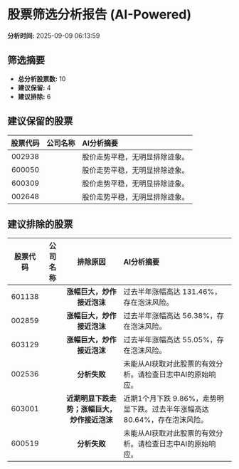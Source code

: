# 股票筛选分析报告 (AI-Powered)

**分析时间:** 2025-09-09 06:13:59

## 筛选摘要

- **总分析股票数:** 10
- **建议保留:** 4
- **建议排除:** 6

## 建议保留的股票

| 股票代码 | 公司名称 | AI分析摘要 |
|:---:|:---:|:---|
| 002938 |  | 股价走势平稳，无明显排除迹象。 |
| 600050 |  | 股价走势平稳，无明显排除迹象。 |
| 600309 |  | 股价走势平稳，无明显排除迹象。 |
| 002648 |  | 股价走势平稳，无明显排除迹象。 |

## 建议排除的股票

| 股票代码 | 公司名称 | 排除原因 | AI分析摘要 |
|:---:|:---:|:---:|:---|
| 601138 |  | **涨幅巨大，炒作接近泡沫** | 过去半年涨幅高达 131.46%，存在泡沫风险。 |
| 002859 |  | **涨幅巨大，炒作接近泡沫** | 过去半年涨幅高达 56.38%，存在泡沫风险。 |
| 603129 |  | **涨幅巨大，炒作接近泡沫** | 过去半年涨幅高达 55.05%，存在泡沫风险。 |
| 002536 |  | **分析失败** | 未能从AI获取对此股票的有效分析。请检查日志中AI的原始响应。 |
| 603001 |  | **近期明显下跌走势；涨幅巨大，炒作接近泡沫** | 近期1个月下跌 9.86%，走势明显下跌。过去半年涨幅高达 80.64%，存在泡沫风险。 |
| 600519 |  | **分析失败** | 未能从AI获取对此股票的有效分析。请检查日志中AI的原始响应。 |
